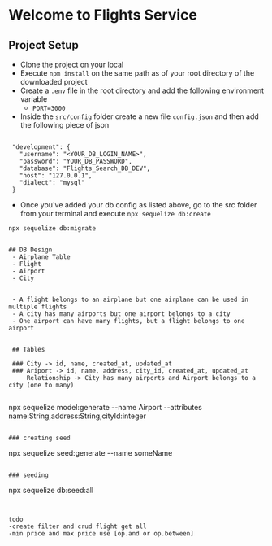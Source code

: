  # Welcome to Flights Service

 ## Project Setup
 - Clone the project on your local
 - Execute `npm install` on the same path as of your root directory of the downloaded project
 - Create a `.env` file in the root directory and add the following environment variable
    - `PORT=3000`
 - Inside the `src/config` folder create a new file `config.json` and then add the following piece of json


 ```
 
  "development": {
    "username": "<YOUR_DB_LOGIN_NAME>",
    "password": "YOUR_DB_PASSWORD",
    "database": "Flights_Search_DB_DEV",
    "host": "127.0.0.1",
    "dialect": "mysql"
  }
 ```
 - Once you've added your db config as listed above, go to the src folder from your terminal and execute `npx sequelize db:create` 
 
 `npx sequelize db:migrate`
 ```

 ## DB Design 
  - Airplane Table
  - Flight
  - Airport 
  - City


  - A flight belongs to an airplane but one airplane can be used in multiple flights
  - A city has many airports but one airport belongs to a city
  - One airport can have many flights, but a flight belongs to one airport 


  ## Tables

  ### City -> id, name, created_at, updated_at
  ### Ariport -> id, name, address, city_id, created_at, updated_at
      Relationship -> City has many airports and Airport belongs to a city (one to many)
      
```
npx sequelize model:generate --name Airport --attributes name:String,address:String,cityId:integer

```

### creating seed
```
npx sequelize seed:generate --name someName
```

### seeding
```
npx sequelize db:seed:all

```


todo
-create filter and crud flight get all
-min price and max price use [op.and or op.between]

